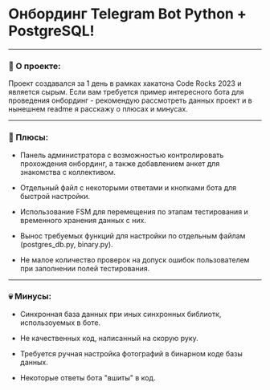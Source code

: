 # Онбординг Telegram Bot Python + PostgreSQL!

---

### 💖 О проекте:

Проект создавался за 1 день в рамках хакатона Code Rocks 2023 и является сырым. Если вам требуется пример интересного бота для проведения онбординг - рекомендую рассмотреть данных проект и в нынешнем readme я расскажу о плюсах и минусах.

---

### 💎 Плюсы:

- Панель администратора с возможностью контролировать прохождения онбординг, а также добавлением анкет для знакомства с коллективом.

- Отдельный файл с некоторыми ответами и кнопками бота для быстрой настройки.
  
- Использование FSM для перемещения по этапам тестирования и временного хранения данных с них.

- Вынос требуемых функций для настройки по отдельным файлам (postgres_db.py, binary.py).

- Не малое количество проверок на допуск ошибок пользователем при заполнении полей тестирования.

  
---

### 💀 Минусы:

- Синхронная база данных при иных синхронных библиотк, использоуемых в боте.

- Не качественных код, написанный на скорую руку.

- Требуется ручная настройка фотографий в бинарном коде базы данных.

- Некоторые ответы бота "вшиты" в код.
